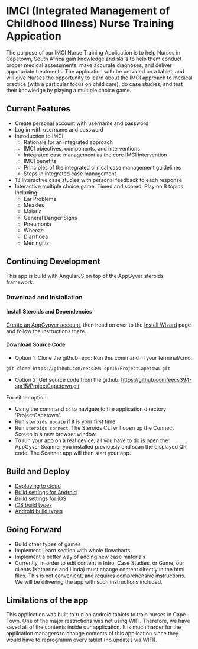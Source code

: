 # IMCI (Integrated Management of Childhood Illness) Nurse Training Appication
The purpose of our IMCI Nurse Training Application is to help Nurses in Capetown, South Africa gain knowledge and skills to help them conduct proper medical assessments, make accurate diagnoses, and deliver appropriate treatments.  The application with be provided on a tablet, and will give Nurses the opportunity to learn about the IMCI approach to medical practice (with a particular focus on child care), do case studies, and test their knowledge by playing a multiple choice game.

## Current Features
* Create personal account with username and password
* Log in with username and password
* Introduction to IMCI
  *  Rationale for an integrated approach
  *  IMCI objectives, components, and interventions
  *  Integrated case management as the core IMCI intervention
  *  IMCI benefits
  *  Principles of the integrated clinical case management guidelines
  *  Steps in integrated case management
* 13 Interactive case studies with personal feedback to each response
* Interactive multiple choice game.  Timed and scored.  Play on 8 topics including:
  *  Ear Problems
  *  Measles
  *  Malaria
  *  General Danger Signs
  *  Pneumonia
  *  Wheeze
  *  Diarrhoea
  *  Meningitis

## Continuing Development
  This app is build with AngularJS on top of the AppGyver steroids framework. 
  
### Download and Installation
 
#### Install Steroids and Dependencies
 [Create an AppGypver account](http://www.appgyver.com/steroids_sign_up), then head on over to the [Install Wizard](https://academy.appgyver.com/installwizard) page and follow the instructions there.
  
#### Download Source Code
 *  Option 1: Clone the github repo: Run this command in your terminal/cmd: 
 ```
 git clone https://github.com/eecs394-spr15/ProjectCapetown.git
 ```
 *  Option 2: Get source code from the github: https://github.com/eecs394-spr15/ProjectCapetown.git
 
 For either option:
  *  Using the command `cd` to navigate to the application directory 'ProjectCapetown'.
  *  Run `steroids update` if it is your first time.
  *  Run `steroids connect`. The Steroids CLI will open up the Connect Screen in a new browser window.
   *  To run your app on a real device, all you have to do is open the AppGyver Scanner you installed previously and scan the displayed QR code. The Scanner app will then start your app.
 
## Build and Deploy
* [Deploying to cloud](http://docs.appgyver.com/tooling/build-service/build-settings/deploying-to-cloud/)
* [Build settings for Android](http://docs.appgyver.com/tooling/build-service/build-settings/build-settings-for-android/)
* [Build settings for iOS](http://docs.appgyver.com/tooling/build-service/build-settings/build-settings-for-ios/)
* [iOS build types](http://docs.appgyver.com/tooling/build-service/build-settings/ios-build-types/)
* [Android build types](http://docs.appgyver.com/tooling/build-service/build-settings/android-build-types/)

 
## Going Forward
* Build other types of games
* Implement Learn section with whole flowcharts
* Implement a better way of adding new case materials
* Currently, in order to edit content in Intro, Case Studies, or Game, our clients (Katherine and Linda) must change content directly in the html files.  This is not convenient, and requires comprehensive instructions.  We will be dilivering the app with such instructions included.     
 
## Limitations of the app
This application was built to run on android tablets to train nurses in Cape Town. One of the major restrictions was not using WIFI. Therefore, we have saved all of the contents inside our application. It is much harder for the application managers to change contents of this application since they would have to reprogramm every tablet (no updates via WIFI).
 
 
